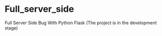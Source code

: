 # Full_server_side
Full Server Side Bug With Python Flask (The project is in the development stage)
